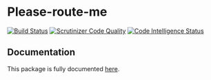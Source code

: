# Please-route-me

[![Build Status](https://travis-ci.org/pifaace/please-route-me.svg?branch=master)](https://travis-ci.org/pifaace/please-route-me) [![Scrutinizer Code Quality](https://scrutinizer-ci.com/g/pifaace/please-route-me/badges/quality-score.png?b=master)](https://scrutinizer-ci.com/g/pifaace/please-route-me/?branch=master) [![Code Intelligence Status](https://scrutinizer-ci.com/g/pifaace/please-route-me/badges/code-intelligence.svg?b=master)](https://scrutinizer-ci.com/code-intelligence)

## Documentation

This package is fully documented [here](https://github.com/pifaace/please-route-me/blob/master/docs/index.md).
